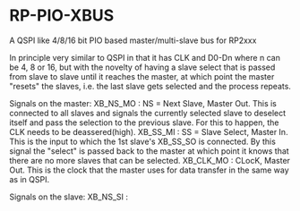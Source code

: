 # RP-PIO-XBUS
A QSPI like 4/8/16 bit PIO based master/multi-slave bus for RP2xxx

In principle very similar to QSPI in that it has CLK and D0-Dn where n can be 4, 8 or 16, but with the novelty of having a slave select that is passed from slave to slave until it reaches the master, at which point the master "resets" the slaves, i.e. the last slave gets selected and the process repeats.

Signals on the master:
XB_NS_MO : NS = Next Slave, Master Out. This is connected to all slaves and signals the currently selected slave to deselect itself and pass the selection to the previous slave. For this to happen, the CLK needs to be deassered(high).
XB_SS_MI : SS = Slave Select, Master In. This is the input to which the 1st slave's XB_SS_SO is connected. By this signal the "select" is passed back to the master at which point it knows that there are no more slaves that can be selected.
XB_CLK_MO : CLocK, Master Out. This is the clock that the master uses for data transfer in the same way as in QSPI.

Signals on the slave:
XB_NS_SI : 

